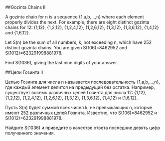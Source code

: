 ##Gozinta Chains II


A gozinta chain for n is a sequence {1,a,b,...,n} where each element properly divides the next. 
For example, there are eight distinct gozinta chains for 12: 
{1,12}, {1,2,12}, {1,2,4,12}, {1,2,6,12}, {1,3,12}, {1,3,6,12}, {1,4,12} and {1,6,12}.


Let S(n) be the sum of all numbers, k, not exceeding n, which have 252 distinct gozinta chains. 
You are given S(106)=8462952 and S(1012)=623291998881978.


Find S(1036), giving the last nine digits of your answer.

##Цепи Гозинта II


Цепью Гозинта для числа n называется последовательность {1,a,b,...,n}, где каждый элемент делится на предыдущий без остатка. 
Например, существует восемь различных цепей Гозинта для числа 12: 
{1,12}, {1,2,12}, {1,2,4,12}, {1,2,6,12}, {1,3,12}, {1,3,6,12}, {1,4,12} и {1,6,12}.


Пусть S(n) будет суммой всех чисел k, не превышающих n, которые имеют 252 различных цепей Гозинта. 
Известно, что S(106)=8462952 и S(1012)=623291998881978.


Найдите S(1036) и приведите в качестве ответа последние девять цифр полученного значения.

